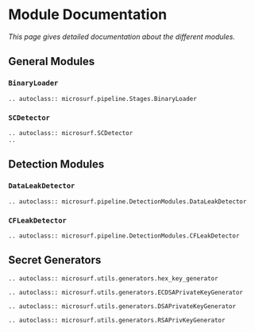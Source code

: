 # Module Documentation

_This page gives detailed documentation about the different modules._

## General Modules

 ### `BinaryLoader`

```{eval-rst}
.. autoclass:: microsurf.pipeline.Stages.BinaryLoader

```

 ### `SCDetector`

```{eval-rst}
.. autoclass:: microsurf.SCDetector
..

```

## Detection Modules

### `DataLeakDetector`

```{eval-rst}
.. autoclass:: microsurf.pipeline.DetectionModules.DataLeakDetector

```

### `CFLeakDetector`

```{eval-rst}
.. autoclass:: microsurf.pipeline.DetectionModules.CFLeakDetector

```

## Secret Generators

```{eval-rst}
.. autoclass:: microsurf.utils.generators.hex_key_generator

```

```{eval-rst}
.. autoclass:: microsurf.utils.generators.ECDSAPrivateKeyGenerator

```

```{eval-rst}
.. autoclass:: microsurf.utils.generators.DSAPrivateKeyGenerator

```

```{eval-rst}
.. autoclass:: microsurf.utils.generators.RSAPrivKeyGenerator

```